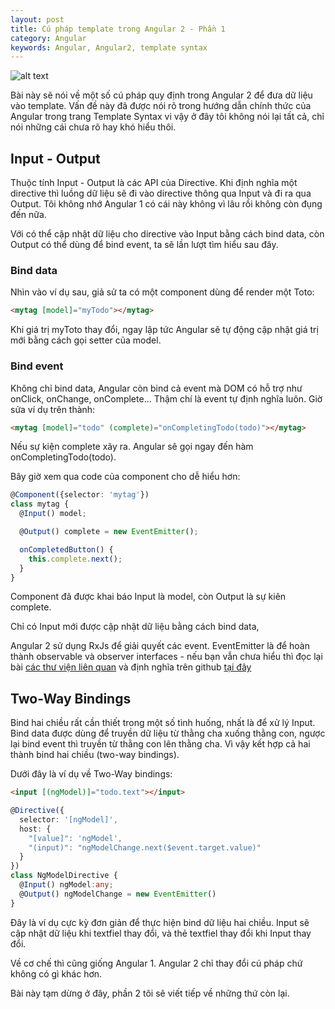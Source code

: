 ```yaml
---
layout: post
title: Cú pháp template trong Angular 2 - Phần 1
category: Angular
keywords: Angular, Angular2, template syntax
---
```


![alt text](https://2.bp.blogspot.com/-c4LnEr9Euok/WEWT6zBIBVI/AAAAAAAABiY/do5l9pATlbUxBzVU_q9IesrpNDRfODFogCLcB/s1600/angular.png "Cú pháp template trong Angular 2")

Bài này sẽ nói về một số cú pháp quy định trong Angular 2 để đưa dữ liệu vào template. Vấn đề này đã được nói rõ trong hướng dẫn chính thức của Angular trong trang Template Syntax vi vậy ở đây tôi không nói lại tất cả, chỉ nói những cái chưa rõ hay khó hiểu thôi.

## Input - Output

Thuộc tính Input - Output là các API của Directive. Khi định nghĩa một directive thì luồng dữ liệu sẽ đi vào directive thông qua Input và đi ra qua Output. Tôi không nhớ Angular 1 có cái này không vì lâu rồi không còn đụng đến nữa. 

Với có thể cập nhật dữ liệu cho directive vào Input bằng cách bind  data, còn Output có thể dùng để bind event, ta sẽ lần lượt tìm hiểu sau đây.

### Bind data

Nhìn vào ví dụ sau, giả sử ta có một component dùng để render một Toto:

```html
<mytag [model]="myTodo"></mytag>
```

Khi giá trị myToto thay đổi, ngay lập tức Angular sẽ tự động cập nhật giá trị mới bằng cách gọi setter của model.

### Bind event

Không chỉ bind data, Angular còn bind cả event mà DOM có hỗ trợ như onClick, onChange, onComplete... Thậm chí là event tự định nghĩa luôn. Giờ sửa ví dụ trên thành:

```html
<mytag [model]="todo" (complete)="onCompletingTodo(todo)"></mytag>
```

Nếu sự kiện complete xãy ra. Angular sẽ gọi ngay đến hàm onCompletingTodo(todo). 

Bây giờ xem qua code của component cho dễ hiểu hơn:

```typescript
@Component({selector: 'mytag'}) 
class mytag {
  @Input() model;

  @Output() complete = new EventEmitter();

  onCompletedButton() { 
    this.complete.next();
  } 
}
```

Component đã được khai báo Input là model, còn Output là sự kiên complete.

Chỉ có Input mới được cập nhật dữ liệu bằng cách bind data,

Angular 2 sử dụng RxJs để giải quyết các event. EventEmitter là để hoàn thành observable và observer interfaces - nếu bạn vẫn chưa hiểu thì đọc lại bài [các thư viện liên quan](http://robowonder.com/2016/11/angular-2-va-cac-thu-vien-lien-quan.html) và định nghĩa trên github [tại đây](https://github.com/jhusain/observable-spec)

## Two-Way Bindings

Bind hai chiều rất cần thiết trong một số tình huống, nhất là để xử lý Input. Bind data được dùng để truyền dữ liệu từ thằng cha xuống thằng con, ngược lại bind event thì truyền từ thằng con lên thằng cha. Vì vậy kết hợp cả hai thành bind hai chiều (two-way bindings).

Dưới đây là ví dụ về Two-Way bindings:

```html
<input [(ngModel)]="todo.text"></input>
```

```typescript
@Directive({ 
  selector: '[ngModel]', 
  host: { 
    "[value]": 'ngModel', 
    "(input)": "ngModelChange.next($event.target.value)" 
  } 
}) 
class NgModelDirective {
  @Input() ngModel:any;
  @Output() ngModelChange = new EventEmitter()
}
```

Đây là ví dụ cực kỳ đơn giản để thực hiện bind dữ liệu hai chiều. Input sẽ cập nhật dữ liệu khi textfiel thay đổi, và thẻ textfiel thay đổi khi Input thay đổi.

Về cơ chế thì cũng giống Angular 1. Angular 2 chỉ thay đổi cú pháp chứ không có gì khác hơn.

Bài này tạm dừng ở đây, phần 2 tôi sẽ viết tiếp về những thứ còn lại. 